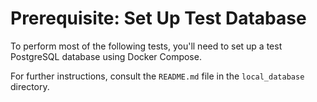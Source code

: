 
# Prerequisite: Set Up Test Database

To perform most of the following tests, you'll need to set up a test PostgreSQL database using Docker Compose.

For further instructions, consult the `README.md` file in the `local_database` directory.